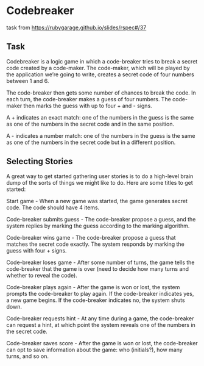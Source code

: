 # Codebreaker

task from https://rubygarage.github.io/slides/rspec#/37

## Task

Codebreaker is a logic game in which a code-breaker tries to break a secret code created by a code-maker. The code-maker, which will be played by the application we’re going to write, creates a secret code of four numbers between 1 and 6.

The code-breaker then gets some number of chances to break the code. In each turn, the code-breaker makes a guess of four numbers. The code-maker then marks the guess with up to four + and - signs.

A + indicates an exact match: one of the numbers in the guess is the same as one of the numbers in the secret code and in the same position.

A - indicates a number match: one of the numbers in the guess is the same as one of the numbers in the secret code but in a different position.


## Selecting Stories

A great way to get started gathering user stories is to do a high-level brain dump of the sorts of things we might like to do. Here are some titles to get started:

Start game - When a new game was started, the game generates secret code. The code should have 4 items.

Code-breaker submits guess - The code-breaker propose a guess, and the system replies by marking the guess according to the marking algorithm.

Code-breaker wins game - The code-breaker propose a guess that matches the secret code exactly. The system responds by marking the guess with four + signs.

Code-breaker loses game - After some number of turns, the game tells the code-breaker that the game is over (need to decide how many turns and whether to reveal the code).

Code-breaker plays again - After the game is won or lost, the system prompts the code-breaker to play again. If the code-breaker indicates yes, a new game begins. If the code-breaker indicates no, the system shuts down.

Code-breaker requests hint - At any time during a game, the code-breaker can request a hint, at which point the system reveals one of the numbers in the secret code.

Code-breaker saves score - After the game is won or lost, the code-breaker can opt to save information about the game: who (initials?), how many turns, and so on.

